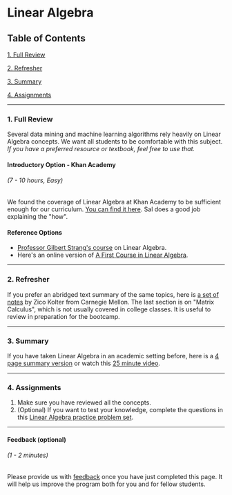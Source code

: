 # Linear Algebra

## Table of Contents
[1. Full Review](#section-a)

[2. Refresher](#section-b)

[3. Summary](#section-c)

[4. Assignments](#section-d)

---

### <a name="section-a"></a>1. Full Review

Several data mining and machine learning algorithms rely heavily on Linear Algebra concepts. We want all students to be comfortable with this subject. *If you have a preferred resource or textbook, feel free to use that.*

#### Introductory Option - Khan Academy
###### (7 - 10 hours, Easy)

We found the coverage of Linear Algebra at Khan Academy to be sufficient enough for our curriculum. [You can find it here](https://www.khanacademy.org/math/linear-algebra). Sal does a good job explaining the "how".

#### Reference Options
- [Professor Gilbert Strang's course](https://www.youtube.com/playlist?list=PLE7DDD91010BC51F8) on Linear Algebra.
- Here's an online version of [A First Course in Linear Algebra](http://linear.ups.edu/).

---

### <a name="section-b"></a>2. Refresher

If you prefer an abridged text summary of the same topics, here is [a set of notes](https://s3.amazonaws.com/ds-foundations/resources/linear_algebra_notes.pdf) by Zico Kolter from Carnegie Mellon. The last section is on "Matrix Calculus", which is not usually covered in college classes. It is useful to review in preparation for the bootcamp.

---

### <a name="section-c"></a>3. Summary

If you have taken Linear Algebra in an academic setting before, here is a [4 page summary version](https://s3.amazonaws.com/ds-foundations/resources/linear_algebra_4.pdf) or watch this [25 minute video](https://www.youtube.com/watch?v=ZumgfOei0Ak).

---

### <a name="section-d"></a>4. Assignments

1. Make sure you have reviewed all the concepts.
2. (Optional) If you want to test your knowledge, complete the questions in this [Linear Algebra practice problem set](https://s3.amazonaws.com/ds-foundations/resources/LinearAlgebraQuestions.pdf).

---

#### Feedback (optional)
###### (1 - 2 minutes)

Please provide us with [feedback](https://goo.gl/forms/gkWsYCSFXw2z40v33) once you have just completed this page. It will help us improve the program both for you and for fellow students.
